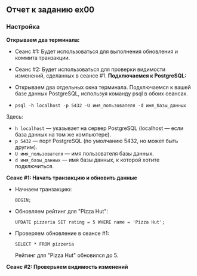## Отчет к заданию ex00

### Настройка
__Открываем два терминала:__

 - Сеанс #1: Будет использоваться для выполнения обновления и коммита транзакции.
 - Сеанс #2: Будет использоваться для проверки видимости изменений, сделанных в сеансе #1.
__Подключаемся к PostgreSQL:__

 - Открываем два отдельных окна терминала.
Подключаемся к вашей базе данных PostgreSQL, используя команду psql в обоих сеансах.

 - `psql -h localhost -p 5432 -U имя_пользователя -d имя_базы_данных`

 Здесь:

- `h localhost` — указывает на сервер PostgreSQL (localhost — если база данных на том же компьютере).
- `p 5432` — порт PostgreSQL (по умолчанию 5432, но может быть другим).
- `U имя_пользователя` — имя пользователя базы данных.
- `d имя_базы_данных` — имя базы данных, к которой хотите подключиться.

__Сеанс #1: Начать транзакцию и обновить данные__
 - Начнаем транзакцию:

    ``BEGIN;``
 - Обновляем рейтинг для "Pizza Hut":

    `UPDATE pizzeria
SET rating = 5
WHERE name = 'Pizza Hut';`

- Проверяем обновление в сеансе #1:

    `SELECT * FROM pizzeria` 

    Рейтинг для "Pizza Hut" обновился до 5.

__Сеанс #2: Проверьяем видимость изменений__